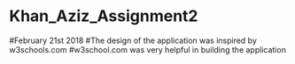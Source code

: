 # Khan_Aziz_Assignment2
#February 21st 2018
#The design of the application was inspired by  w3schools.com
#w3school.com was very helpful in building the application 
